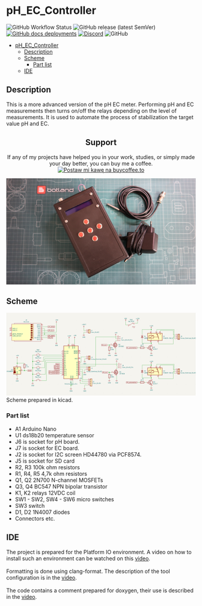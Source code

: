 # pH_EC_Controller

![GitHub Workflow Status](https://img.shields.io/github/actions/workflow/status/InzynierDomu/pH_EC_Controller/main.yml?logo=github&style=flat-square)
![GitHub release (latest SemVer)](https://img.shields.io/github/v/release/InzynierDomu/pH_EC_Controller?style=flat-square)
<a href="https://inzynierdomu.github.io/pH_EC_Controller/">![GitHub docs deployments](https://img.shields.io/github/deployments/InzynierDomu/pH_EC_Controller/github-pages?label=docs&logo=BookStack&logoColor=white&style=flat-square)</a>
<a href="https://discord.gg/KmW6mHdg">![Discord](https://img.shields.io/discord/815929748882587688?logo=discord&logoColor=green&style=flat-square)</a>
![GitHub](https://img.shields.io/github/license/InzynierDomu/PhECMeter?style=flat-square)

- [pH\_EC\_Controller](#ph_ec_controller)
  - [Description](#description)
  - [Scheme](#scheme)
    - [Part list](#part-list)
  - [IDE](#ide)

## Description

This is a more advanced version of the pH EC meter. Performing pH and EC measurements then turns on/off the relays depending on the level of measurements. It is used to automate the process of stabilization the target value pH and EC.

<div align="center">
<h2>Support</h2>

<p>If any of my projects have helped you in your work, studies, or simply made your day better, you can buy me a coffee. <a href="https://buycoffee.to/inzynier-domu" target="_blank"><img src="https://buycoffee.to/img/share-button-primary.png" style="width: 195px; height: 51px" alt="Postaw mi kawę na buycoffee.to"></a></p>
</div>

![photo](https://github.com/InzynierDomu/pH_EC_Controller/blob/main/schems/example_hw.jpg)
## Scheme
![schem](https://github.com/InzynierDomu/pH_EC_Controller/blob/main/schems/electrical/Screen.png)
Scheme prepared in kicad.
### Part list
* A1 Arduino Nano
* U1 ds18b20 temperature sensor
* J6 is socket for pH board.
* J7 is socket for EC board.
* J2 is socket for I2C screen HD44780 via PCF8574. 
* J5 is socket for SD card
* R2, R3 100k ohm resistors
* R1, R4, R5 4,7k ohm resistors
* Q1, Q2 2N700 N-channel MOSFETs
* Q3, Q4 BC547 NPN bipolar transistor
* K1, K2 relays 12VDC coil
* SW1 - SW2, SW4 - SW6 micro switches
* SW3 switch
* D1, D2 1N4007 diodes
* Connectors etc. 

## IDE

The project is prepared for the Platform IO environment. A video on how to install such an environment can be watched on this [video](https://youtu.be/Em9NuebT2Kc).
<br><br>
Formatting is done using clang-format. The description of the tool configuration is in the [video](https://youtu.be/xxuaOG0WjIE).
<br><br>
The code contains a comment prepared for doxygen, their use is described in the [video](https://youtu.be/1YKJtrCsPD4).
